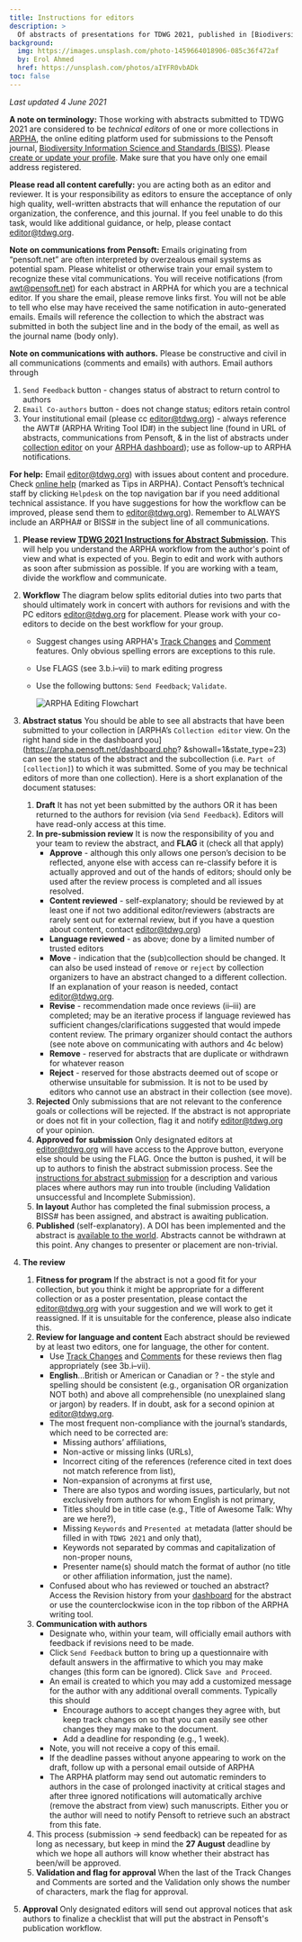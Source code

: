 ```yaml
---
title: Instructions for editors
description: >
  Of abstracts of presentations for TDWG 2021, published in [Biodiversity Information Science and Standards](https://biss.pensoft.net/).
background:
  img: https://images.unsplash.com/photo-1459664018906-085c36f472af
  by: Erol Ahmed
  href: https://unsplash.com/photos/aIYFR0vbADk
toc: false
---
```


_Last updated 4 June 2021_

**A note on terminology:** Those working with abstracts submitted to TDWG 2021 are considered to be _technical editors_ of one or more collections in [ARPHA](https://arpha.pensoft.net/), the online editing platform used for submissions to the Pensoft journal, [Biodiversity Information Science and Standards (BISS)](https://biss.pensoft.net/). Please [create or update your profile](https://pensoft.net/profile). Make sure that you have only one email address registered.

**Please read all content carefully:** you are acting both as an editor and reviewer. It is your responsibility as editors to ensure the acceptance of only high quality, well-written abstracts that will enhance the reputation of our organization, the conference, and this journal. If you feel unable to do this task, would like additional guidance, or help, please contact <editor@tdwg.org>.

**Note on communications from Pensoft:** Emails originating from “pensoft.net” are often interpreted by overzealous email systems as potential spam. Please whitelist or otherwise train your email system to recognize these vital communications. You will receive notifications (from <awt@pensoft.net>) for each abstract in ARPHA for which you are a technical editor. If you share the email, please remove links first. You will not be able to tell who else may have received the same notification in auto-generated emails. Emails will reference the collection to which the abstract was submitted in both the subject line and in the body of the email, as well as the journal name (body only).

**Note on communications with authors.** Please be constructive and civil in all communications (comments and emails) with authors. Email authors through 

1. `Send Feedback` button - changes status of abstract to return control to authors
2. `Email Co-authors` button - does not change status; editors retain control
3. Your institutional email (please cc <editor@tdwg.org>) - always reference the AWT# (ARPHA Writing Tool ID#) in the subject line (found in URL of abstracts, communications from Pensoft, & in the list of abstracts under [collection editor](https://arpha.pensoft.net/dashboard?showall=1&state_type=23) on your [ARPHA dashboard](https://arpha.pensoft.net/dashboard)); use as follow-up to ARPHA notifications.

**For help:** Email <editor@tdwg.org>) with issues about content and procedure. Check [online help](https://arpha.pensoft.net/tips/Edit-sections) (marked as Tips in ARPHA). Contact Pensoft’s technical staff by clicking `Helpdesk` on the top navigation bar if you need additional technical assistance. If you have suggestions for how the workflow can be improved, please send them to <editor@tdwg.org>). Remember to ALWAYS include an ARPHA# or BISS# in the subject line of all communications. 

1. **Please review [TDWG 2021 Instructions for Abstract Submission](/conferences/2021/instructions-for-abstract-submission/).** This will help you understand the ARPHA workflow from the author's point of view and what is expected of you. Begin to edit and work with authors as soon after submission as possible. If you are working with a team, divide the workflow and communicate. 
2. **Workflow** The diagram below splits editorial duties into two parts that should ultimately work in concert with authors for revisions and with the PC editors <editor@tdwg.org> for placement. Please work with your co-editors to decide on the best workflow for your group.
    - Suggest changes using ARPHA's [Track Changes](https://arpha.pensoft.net/tips/Track-Changes) and [Comment](https://arpha.pensoft.net/tips/Comments) features. Only obvious spelling errors are exceptions to this rule.
    - Use FLAGS (see 3.b.i–vii) to mark editing progress 
    - Use the following buttons: `Send Feedback`; `Validate`.

        ![ARPHA Editing Flowchart](https://static.tdwg.org/conferences/2021/images/arpha-editing-flowchart.png "ARPHA Editing Flowchart")

3. **Abstract status** You should be able to see all abstracts that have been submitted to your collection in [ARPHA’s `Collection editor` view. On the right hand side in the dashboard you](https://arpha.pensoft.net/dashboard.php? &showall=1&state_type=23) can see the status of the abstract and the subcollection (i.e. `Part of [collection]`) to which it was submitted. Some of you may be technical editors of more than one collection). Here is a short explanation of the document statuses:
    1. **Draft** It has not yet been submitted by the authors OR it has been returned to the authors for revision (via `Send Feedback`). Editors will have read-only access at this time.
    2. **In pre-submission review** It is now the responsibility of you and your team to review the abstract, and **FLAG** it (check all that apply)
        - **Approve** - although this only allows one person’s decision to be reflected, anyone else with access can re-classify before it is actually approved and out of the hands of editors; should only be used after the review process is completed and all issues resolved.
        - **Content reviewed** - self-explanatory; should be reviewed by at least one if not two additional editor/reviewers (abstracts are rarely sent out for external review, but if you have a question about content, contact <editor@tdwg.org>)
        - **Language reviewed** - as above; done by a limited number of trusted editors
        - **Move** - indication that the (sub)collection should be changed. It can also be used instead of `remove` or `reject` by collection organizers to have an abstract changed to a different collection. If an explanation of your reason is needed, contact <editor@tdwg.org>. 
        - **Revise** - recommendation made once reviews (ii–iii) are completed; may be an iterative process if language reviewed has sufficient changes/clarifications suggested that would impede content review. The primary organizer should contact the authors (see note above on communicating with authors and 4c below)
        - **Remove** - reserved for abstracts that are duplicate or withdrawn for whatever reason
        - **Reject** - reserved for those abstracts deemed out of scope or otherwise unsuitable for submission. It is not to be used by editors who cannot use an abstract in their collection (see move).
    3. **Rejected** Only submissions that are not relevant to the conference goals or collections will be rejected. If the abstract is not appropriate or does not fit in your collection, flag it and notify <editor@tdwg.org> of your opinion.
    4. **Approved for submission** Only designated editors at <editor@tdwg.org> will have access to the Approve button, everyone else should be using the FLAG. Once the button is pushed, it will be up to authors to finish the abstract submission process. See the [instructions for abstract submission](/conferences/2021/instructions-for-abstract-submission/) for a description and various places where authors may run into trouble (including Validation unsuccessful and Incomplete Submission).
    5. **In layout** Author has completed the final submission process, a BISS# has been assigned, and abstract is awaiting publication.
    6. **Published** (self-explanatory). A DOI has been implemented and the abstract is [available to the world](https://biss.pensoft.net/collections). Abstracts cannot be withdrawn at this point. Any changes to presenter or placement are non-trivial.
4. **The review**
    1. **Fitness for program** If the abstract is not a good fit for your collection, but you think it might be appropriate for a different collection or as a poster presentation, please contact the <editor@tdwg.org> with your suggestion and we will work to get it reassigned. If it is unsuitable for the conference, please also indicate this.
    2. **Review for language and content** Each abstract should be reviewed by at least two editors, one for language, the other for content. 
        - Use [Track Changes](https://arpha.pensoft.net/tips/Track-Changes) and [Comments](https://arpha.pensoft.net/tips/Comments) for these reviews then flag appropriately (see 3b.i–vii).
        - **English**...British or American or Canadian or ? - the style and spelling should be consistent (e.g., organisation OR organization NOT both) and above all comprehensible (no unexplained slang or jargon) by readers. If in doubt, ask for a second opinion at <editor@tdwg.org>. 
        - The most frequent non-compliance with the journal’s standards, which need to be corrected are: 
            - Missing authors’ affiliations, 
            - Non-active or missing links (URLs), 
            - Incorrect citing of the references (reference cited in text does not match reference from list), 
            - Non-expansion of acronyms at first use, 
            - There are also typos and wording issues, particularly, but not exclusively from authors for whom English is not primary, 
            - Titles should be in title case (e.g., Title of Awesome Talk: Why are we here?),
            - Missing `Keywords` and `Presented at` metadata (latter should be filled in with `TDWG 2021` and only that),
            - Keywords not separated by commas and capitalization of non-proper nouns,
            - Presenter name(s) should match the format of author (no title or other affiliation information, just the name).
        - Confused about who has reviewed or touched an abstract? Access the Revision history from your [dashboard](https://arpha.pensoft.net/dashboard?showall=1&state_type=23) for the abstract or use the counterclockwise icon in the top ribbon of the ARPHA writing tool.
    3. **Communication with authors**
        - Designate who, within your team, will officially email authors with feedback if revisions need to be made.
        - Click `Send Feedback` button to bring up a questionnaire with default answers in the affirmative to which you may make changes (this form can be ignored). Click `Save and Proceed`.
        - An email is created to which you may add a customized message for the author with any additional overall comments. Typically this should 
            - Encourage authors to accept changes they agree with, but keep track changes on so that you can easily see other changes they may make to the document.
            - Add a deadline for responding (e.g., 1 week).
        - Note, you will not receive a copy of this email.
        - If the deadline passes without anyone appearing to work on the draft, follow up with a personal email outside of ARPHA
        - The ARPHA platform may send out automatic reminders to authors in the case of prolonged inactivity at critical stages and after three ignored notifications will automatically archive (remove the abstract from view) such manuscripts. Either you or the author will need to notify Pensoft to retrieve such an abstract from this fate.
    4. This process (submission -> send feedback) can be repeated for as long as necessary, but keep in mind the **27 August** deadline by which we hope all authors will know whether their abstract has been/will be approved.
    5. **Validation and flag for approval** When the last of the Track Changes and Comments are sorted and the Validation only shows the number of characters, mark the flag for approval.
5. **Approval** Only designated editors will send out approval notices that ask authors to finalize a checklist that will put the abstract in Pensoft's publication workflow.

